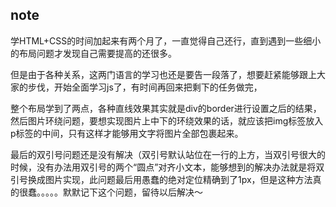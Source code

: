 note
----

学HTML+CSS的时间加起来有两个月了，一直觉得自己还行，直到遇到一些细小的布局问题才发现自己需要提高的还很多。

但是由于各种关系，这两门语言的学习也还是要告一段落了，想要赶紧能够跟上大家的步伐，开始全面学习js了，有时间再回来把剩下的任务做完，

整个布局学到了两点，各种直线效果其实就是div的border进行设置之后的结果，然后图片环绕问题，要想实现图片上中下的环绕效果的话，就应该把img标签放入p标签的中间，只有这样才能够用文字将图片全部包裹起来。

最后的双引号问题还是没有解决（双引号默认站位在一行的上方，当双引号很大的时候，没有办法用双引号的两个“圆点”对齐小文本，能够想到的解决办法就是将双引号换成图片实现，此问题最后用愚蠢的绝对定位精确到了1px，但是这种方法真的很蠢。。。。。默默记下这个问题，留待以后解决～

